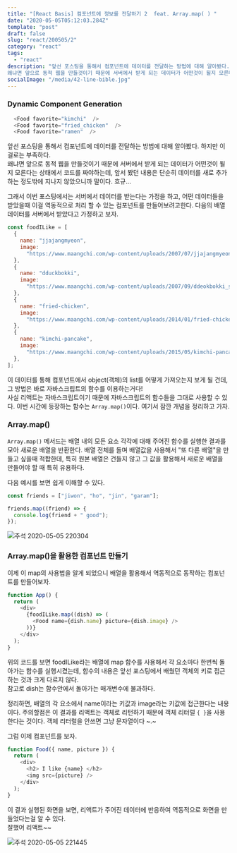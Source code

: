 ```yaml
---
title: "[React Basis] 컴포넌트에 정보를 전달하기 2  feat. Array.map( ) "
date: "2020-05-05T05:12:03.284Z"
template: "post"
draft: false
slug: "react/200505/2"
category: "react"
tags:
  - "react"
description: "앞선 포스팅을 통해서 컴포넌트에 데이터를 전달하는 방법에 대해 알아봤다. 하지만 이걸로는 부족하다. 
왜냐면 앞으로 동적 웹을 만들것이기 때문에 서버에서 받게 되는 데이터가 어떤것이 될지 모른다는 상태에서 코드를 짜야하는데..."
socialImage: "/media/42-line-bible.jpg"
---
```


### Dynamic Component Generation

```javascript
  <Food favorite="kimchi"  />
  <Food favorite="fried_chicken"  />
  <Food favorite="ramen"  />
```

앞선 포스팅을 통해서 컴포넌트에 데이터를 전달하는 방법에 대해 알아봤다. 하지만 이걸로는 부족하다. <br>
왜냐면 앞으로 동적 웹을 만들것이기 때문에 서버에서 받게 되는 데이터가 어떤것이 될지 모른다는 상태에서 코드를 짜야하는데, 앞서 봤던 내용은 단순히 데이터를 새로 추가하는 정도밖에 지나지 않았으니까 말이다. 흐규...

그래서 이번 포스팅에서는 서버에서 데이터를 받는다는 가정을 하고,
어떤 데이터들을 받았을때 이걸 역동적으로 처리 할 수 있는 컴포넌트를 만들어보려고한다. 다음의 배열 데이터를 서버에서 받았다고 가정하고 보자.

```javascript
const foodILike = [
  {
    name: "jjajangmyeon",
    image:
      "https://www.maangchi.com/wp-content/uploads/2007/07/jjajangmyeonAugflickr-75x75.jpg",
  },
  {
    name: "dduckbokki",
    image:
      "https://www.maangchi.com/wp-content/uploads/2007/09/ddeokbokki_sizzle-75x75.jpg",
  },
  {
    name: "fried-chicken",
    image:
      "https://www.maangchi.com/wp-content/uploads/2014/01/fried-chicken_basket-75x75.jpg",
  },
  {
    name: "kimchi-pancake",
    image:
      "https://www.maangchi.com/wp-content/uploads/2015/05/kimchi-pancake-75x75.jpg",
  },
];
```

이 데이터를 통해 컴포넌트에서 object(객체)의 list를 어떻게 가져오는지 보게 될 건데, 그 방법은 바로 자바스크립트의 함수를 이용하는거다! <br>
사실 리액트는 자바스크립트이기 때문에 자바스크립트의 함수들을 그대로 사용할 수 있다. 이번 시간에 등장하는 함수는 `Array.map()`이다. 여기서 잠깐 개념을 정리하고 가자.

### Array.map() <br>

`Array.map()` 메서드는 배열 내의 모든 요소 각각에 대해 주어진 함수를 실행한 결과를 모아 새로운 배열을 반환한다. 배열 전체를 돌며 배열값을 사용해서 "또 다른 배열"을 만들고 싶을때 적합한데, 특히 원본 배열은 건들지 않고 그 값을 활용해서 새로운 배열을 만들어야 할 때 특히 유용하다.

다음 예시를 보면 쉽게 이해할 수 있다.

```javascript
const friends = ["jiwon", "ho", "jin", "garam"];

friends.map((friend) => {
  console.log(friend + " good");
});
```

![주석 2020-05-05 220304](https://user-images.githubusercontent.com/60246689/81069017-405e4e80-8f1c-11ea-8d2b-3c4f05e1b5b9.png)

### Array.map()을 활용한 컴포넌트 만들기

이제 이 map의 사용법을 알게 되었으니 배열을 활용해서 역동적으로 동작하는 컴포넌트를 만들어보자.

```javascript
function App() {
  return (
    <div>
      {foodILike.map((dish) => (
        <Food name={dish.name} picture={dish.image} />
      ))}
    </div>
  );
}
```

위의 코드를 보면 foodILike라는 배열에 map 함수를 사용해서 각 요소마다 한번씩 돌아가는 함수를 실행시켰는데, 함수의 내용은 앞선 포스팅에서 배웠던 객체의 키로 접근하는 것과 크게 다르지 않다. <br>참고로 dish는 함수안에서 돌아가는 매개변수에 불과하다.

정리하면, 배열의 각 요소에서 name이라는 키값과 image라는 키값에 접근한다는 내용이다. 주의할점은 이 결과를 리액트는 객체로 리턴하기 때문에 객체 리터럴 `{ }`을 사용한다는 것이다. 객체 리터럴을 안쓰면 그냥 문자열이다 ~.~

그럼 이제 컴포넌트를 보자.

```javascript
function Food({ name, picture }) {
  return (
    <div>
      <h2> I like {name} </h2>
      <img src={picture} />
    </div>
  );
}
```

이 결과 실행된 화면을 보면, 리액트가 주어진 데이터에 반응하여 역동적으로 화면을 만들었다는걸 알 수 있다. <br>
잘했어 리액트~~

![주석 2020-05-05 221445](https://user-images.githubusercontent.com/60246689/81071205-51f52580-8f1f-11ea-93b1-2334623fcdcd.png)
